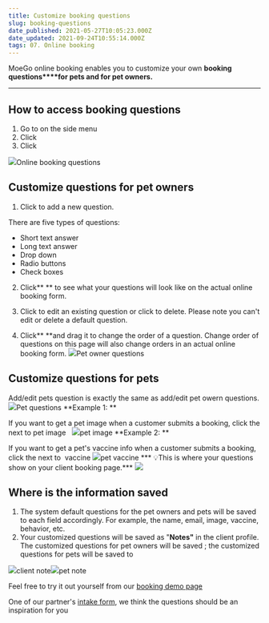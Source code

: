 ```yaml
---
title: Customize booking questions
slug: booking-questions
date_published: 2021-05-27T10:05:23.000Z
date_updated: 2021-09-24T10:55:14.000Z
tags: 07. Online booking
---
```


MoeGo online booking enables you to customize your own **booking questions****for pets and for pet owners.**

---

## How to access booking questions

1. Go to **<Online booking>** on the side menu
2. Click **<Setting>**
3. Click **<Booking questions>**

![](__GHOST_URL__/content/images/2021/09/CleanShot-2021-09-13-at-16.20.42.png)Online booking questions
## Customize questions for pet owners

1. Click **<Add question >** to add a new question. 

There are five types of questions: 

- Short text answer 
- Long text answer
- Drop down
- Radio buttons
- Check boxes

2. Click** <preview>** to see what your questions will look like on the actual online booking form.

3. Click **<edit icon>** to edit an existing question or click <delete icon> to delete. Please note you can't edit or delete a default question.

4. Click** <hamburger icon> **and drag it to change the order of a question. Change order of questions on this page will also change orders in an actual online booking form.
![](__GHOST_URL__/content/images/2021/09/CleanShot-2021-09-13-at-15.45.57.png)Pet owner questions
## Customize questions for pets 

Add/edit pets question is exactly the same as add/edit pet owern questions.
![](__GHOST_URL__/content/images/2021/09/CleanShot-2021-09-13-at-15.50.29.png)Pet questions
**Example 1: **

If you want to get a pet image when a customer submits a booking, click the **<box>** next to pet image  
![](__GHOST_URL__/content/images/2021/09/CleanShot-2021-09-13-at-15.58.55.png)pet image
**Example 2: **

If you want to get a pet's vaccine info when a customer submits a booking, click the **<box>** next to  vaccine
![](__GHOST_URL__/content/images/2021/09/CleanShot-2021-09-13-at-16.01.43.png)pet vaccine
*** 💡This is where your questions show on your client booking page.***
![](https://downloads.intercomcdn.com/i/o/183409349/2e236faf22e08b860ccb2172/Screen+Shot+2020-02-09+at+10.58.11+PM.png)
## Where is the information saved

1. The system default questions for the pet owners and pets will be saved to each field accordingly. For example, the name, email, image, vaccine, behavior, etc. 
2. Your customized questions will be saved as "**Notes"** in the client profile. The customized questions for pet owners will be saved **<Client note>**; the customized questions for pets will be saved to **<Pet note>**

![](__GHOST_URL__/content/images/2021/09/CleanShot-2021-09-13-at-16.18.09.png)client note![](__GHOST_URL__/content/images/2021/09/CleanShot-2021-09-13-at-16.19.38.png)pet note

Feel free to try it out yourself from our [booking demo page](https://booking.moego.pet/go/?name=CrazyCutePetSpa)

One of our partner's [intake form](https://form.moego.pet/go/form?formId=af73f6b72edde350d165b1de81668ecf ), we think the questions should be an inspiration for you
